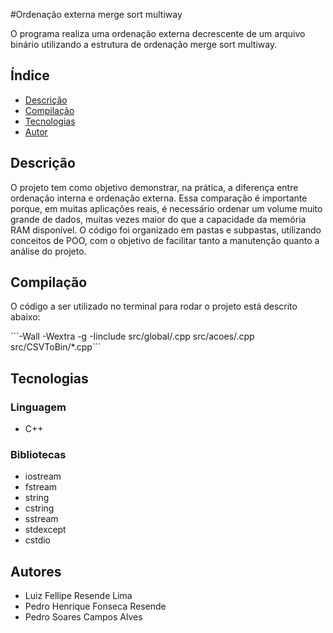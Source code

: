 #Ordenação externa merge sort multiway

O programa realiza uma ordenação externa decrescente de um arquivo binário utilizando a estrutura de ordenação merge sort multiway.

## Índice

- [Descrição](#descrição)
- [Compilação](#compilação)
- [Tecnologias](#tecnologias)
- [Autor](#autor)

## Descrição

O projeto tem como objetivo demonstrar, na prática, a diferença entre ordenação interna e ordenação externa. Essa comparação é importante porque, em muitas aplicações reais, é necessário ordenar um volume muito grande de dados, muitas vezes maior do que a capacidade da memória RAM disponível.
O código foi organizado em pastas e subpastas, utilizando conceitos de POO, com o objetivo de facilitar tanto a manutenção quanto a análise do projeto.

## Compilação

O código a ser utilizado no terminal para rodar o projeto está descrito abaixo:

´´´-Wall -Wextra -g -Iinclude src/global/.cpp src/acoes/.cpp src/CSVToBin/*.cpp´´´

## Tecnologias

### Linguagem
* C++

### Bibliotecas
* iostream
* fstream
* string
* cstring
* sstream
* stdexcept
* cstdio

## Autores

* Luiz Fellipe Resende Lima
* Pedro Henrique Fonseca Resende
* Pedro Soares Campos Alves
